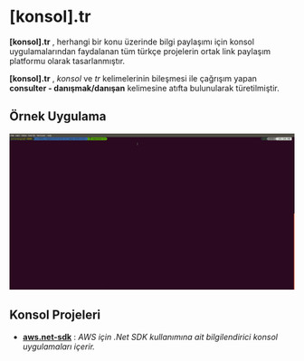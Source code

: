 # [konsol].tr

**[konsol].tr** , herhangi bir konu üzerinde bilgi paylaşımı için konsol uygulamalarından faydalanan tüm türkçe projelerin ortak link paylaşım platformu olarak tasarlanmıştır.

**[konsol].tr** , *konsol* ve *tr* kelimelerinin bileşmesi ile çağrışım yapan **consulter - danışmak/danışan** kelimesine atıfta bulunularak türetilmiştir.


## Örnek Uygulama
![örnek proje](https://raw.githubusercontent.com/serkanbingol/konsol.tr/master/images/konsol_tr.gif)
## Konsol Projeleri 

- **[aws.net-sdk](aws.net-sdk)**  : *AWS için .Net SDK kullanımına ait bilgilendirici konsol uygulamaları içerir.*